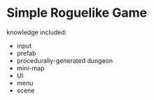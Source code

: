 # Simple Roguelike Game

knowledge included:

* input 
* prefab
* procedurally-generated dungeon
* mini-map
* UI
* menu
* scene


